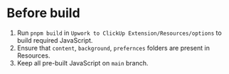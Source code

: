# Before build
1. Run `pnpm build` in `Upwork to ClickUp Extension/Resources/options` to build required JavaScript.
2. Ensure that `content`, `background`, `prefernces` folders are present in Resources.
3. Keep all pre-built JavaScript on `main` branch.